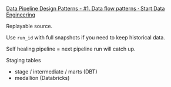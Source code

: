 [Data Pipeline Design Patterns - #1. Data flow patterns · Start Data Engineering](https://www.startdataengineering.com/post/design-patterns/)

Replayable source.

Use `run_id` with full snapshots if you need to keep historical data.

Self healing pipeline = next pipeline run will catch up.

Staging tables
- stage / intermediate / marts (DBT)
- medallion (Databricks)
